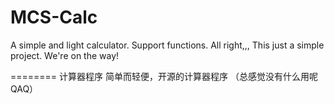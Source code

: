 MCS-Calc
========

A simple and light calculator. Support functions.
All right,,, This just a simple project.
We're on the way!

========
计算器程序
简单而轻便，开源的计算器程序
（总感觉没有什么用呢QAQ）

